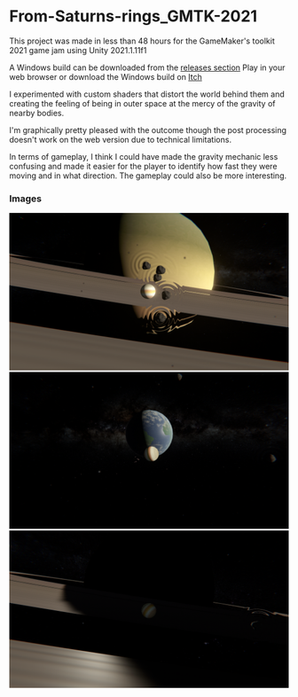 # From-Saturns-rings_GMTK-2021
 This project was made in less than 48 hours for the GameMaker's toolkit 2021 game jam using Unity 2021.1.11f1

 A Windows build can be downloaded from the [releases section](https://github.com/Noobot9k/From-Saturns-rings/releases)
 Play in your web browser or download the Windows build on [Itch](https://pc-hris.itch.io/from-saturns-rings)

 I experimented with custom shaders that distort the world behind them and creating the feeling of being in outer space at the mercy of the gravity of nearby bodies.

 I'm graphically pretty pleased with the outcome though the post processing doesn't work on the web version due to technical limitations.

 In terms of gameplay, I think I could have made the gravity mechanic less confusing and made it easier for the player to identify how fast they were moving and in what direction. The gameplay could also be more interesting.

 ### Images
 ![image](MARKETING/2021-06-13.png)
 ![image](MARKETING/2021-06-13%20(3).png)
 ![image](MARKETING/2021-06-13%20(2).png)
